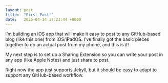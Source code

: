 ```yaml
---
layout: post
title:  "First Post!"
date:   2025-04-14 17:23:44 +0000
---
```

I’m building an iOS app that will make it easy to post to any GitHub-based blog (like this one) from iOS/iPadOS. I’ve finally got the basic pieces together to do an actual post from my phone, and this is it!

My next step is to set up a Sharing Extension so you can write your post in any app (like Apple Notes) and just share to post.

Right now the app just supports Jekyll, but it should be easy to adapt to support any GitHub-based workflow.